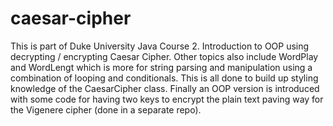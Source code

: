 # caesar-cipher
  This is part of Duke University Java Course 2.  Introduction to OOP using decrypting / encrypting Caesar Cipher.
  Other topics also include WordPlay and WordLengt which is more for string parsing and manipulation using a combination of looping and conditionals. 
  This is all done to build up styling knowledge of the CaesarCipher class. Finally an OOP version is introduced with some code for having two keys to
  encrypt the plain text paving way for the Vigenere cipher (done in a separate repo).
